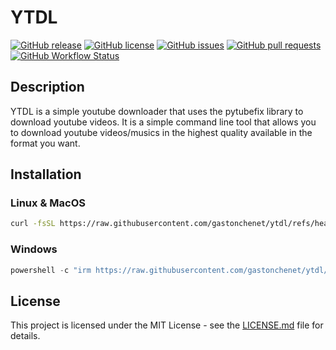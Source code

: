 # YTDL

[![GitHub release](https://img.shields.io/github/v/release/gastonchenet/ytdl)](https://github.com/gastonchenet/ytdl/releases)
[![GitHub license](https://img.shields.io/github/license/gastonchenet/ytdl)](https://github.com/gastonchenet/ytdl/blob/main/LICENSE)
[![GitHub issues](https://img.shields.io/github/issues/gastonchenet/ytdl)](https://github.com/gastonchenet/ytdl/issues)
[![GitHub pull requests](https://img.shields.io/github/issues-pr/gastonchenet/ytdl)](https://github.com/gastonchenet/ytdl/pulls)
[![GitHub Workflow Status](https://img.shields.io/github/workflow/status/gastonchenet/ytdl/CI)](https://github.com/gastonchenet/ytdl/actions/workflows/ci.yml)

## Description

YTDL is a simple youtube downloader that uses the pytubefix library to download youtube videos. It is a simple command line tool that allows you to download youtube videos/musics in the highest quality available in the format you want.

## Installation

### Linux & MacOS

```bash
curl -fsSL https://raw.githubusercontent.com/gastonchenet/ytdl/refs/heads/main/scripts/install.sh | bash
```

### Windows

```powershell
powershell -c "irm https://raw.githubusercontent.com/gastonchenet/ytdl/refs/heads/main/scripts/install.ps1 | iex"
```

## License

This project is licensed under the MIT License - see the [LICENSE.md](LICENSE.md) file for details.
